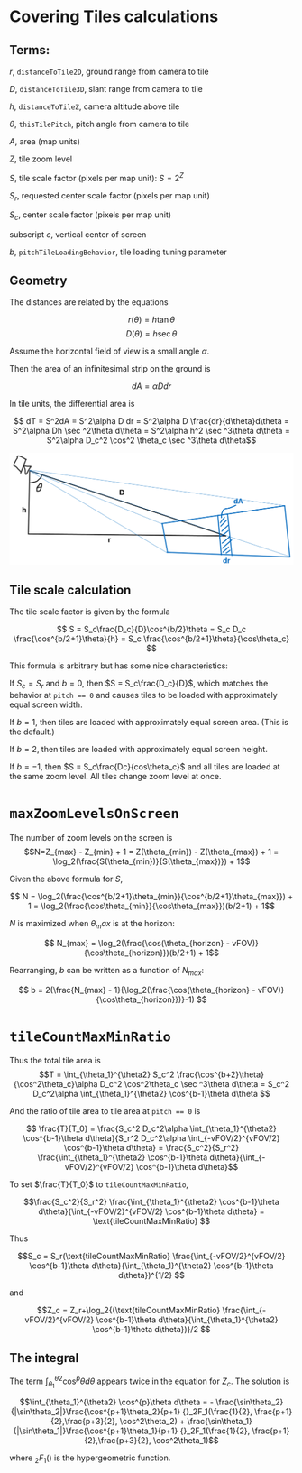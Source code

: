 # Covering Tiles calculations
## Terms:

$r$, `distanceToTile2D`, ground range from camera to tile

$D$, `distanceToTile3D`, slant range from camera to tile

$h$, `distanceToTileZ`, camera altitude above tile

$\theta$, `thisTilePitch`, pitch angle from camera to tile

$A$, area (map units)

$Z$, tile zoom level

$S$, tile scale factor (pixels per map unit): $S = 2^Z$

$S_r$, requested center scale factor (pixels per map unit)

$S_c$, center scale factor (pixels per map unit)

subscript $c$, vertical center of screen

$b$, `pitchTileLoadingBehavior`, tile loading tuning parameter 

## Geometry

The distances are related by the equations

$$ r(\theta) = h\tan\theta $$
$$ D(\theta) = h\sec\theta $$

Assume the horizontal field of view is a small angle $\alpha$.

Then the area of an infinitesimal strip on the ground is 

$$ dA = \alpha D dr$$

In tile units, the differential area is

$$ dT = S^2dA =  S^2\alpha D dr = S^2\alpha D \frac{dr}{d\theta}d\theta = S^2\alpha Dh \sec ^2\theta d\theta = S^2\alpha h^2 \sec ^3\theta d\theta = S^2\alpha D_c^2 \cos^2 \theta_c \sec ^3\theta d\theta$$

![image](assets/covering-tiles.png)

## Tile scale calculation

The tile scale factor is given by the formula

$$ S = S_c\frac{D_c}{D}\cos^{b/2}\theta = S_c D_c \frac{\cos^{b/2+1}\theta}{h} = S_c \frac{\cos^{b/2+1}\theta}{\cos\theta_c} $$

This formula is arbitrary but has some nice characteristics:

If $S_c = S_r$ and $b = 0$, then $S = S_c\frac{D_c}{D}$, which matches the behavior at `pitch == 0` and causes tiles to be loaded with approximately equal screen width.

If $b = 1$, then tiles are loaded with approximately equal screen area. (This is the default.)

If $b = 2$, then tiles are loaded with approximately equal screen height.

If $b = -1$, then $S = S_c\frac{Dc}{cos\theta_c}$ and all tiles are loaded at the same zoom level. All tiles change zoom level at once.

# `maxZoomLevelsOnScreen`

The number of zoom levels on the screen is
$$N=Z_{max} - Z_{min} + 1 = Z(\theta_{min}) - Z(\theta_{max}) + 1 = \log_2(\frac{S(\theta_{min})}{S(\theta_{max})}) + 1$$

Given the above formula for $S$,

$$ N = \log_2(\frac{\cos^{b/2+1}\theta_{min}}{\cos^{b/2+1}\theta_{max}}) + 1 = \log_2(\frac{\cos\theta_{min}}{\cos\theta_{max}})(b/2+1) + 1$$

$N$ is maximized when $\theta_max$ is at the horizon:

$$ N_{max} = \log_2(\frac{\cos(\theta_{horizon} - vFOV)}{\cos\theta_{horizon}})(b/2+1) + 1$$

Rearranging, $b$ can be written as a function of $N_{max}$:

$$ b = 2(\frac{N_{max} - 1}{\log_2(\frac{\cos(\theta_{horizon} - vFOV)}{\cos\theta_{horizon}})}-1) $$

# `tileCountMaxMinRatio`

Thus the total tile area is 
$$T = \int_{\theta_1}^{\theta2} S_c^2 \frac{\cos^{b+2}\theta}{\cos^2\theta_c}\alpha D_c^2 \cos^2\theta_c \sec ^3\theta d\theta = S_c^2 D_c^2\alpha \int_{\theta_1}^{\theta2} \cos^{b-1}\theta d\theta $$

And the ratio of tile area to tile area at `pitch == 0` is 

$$ \frac{T}{T_0} = \frac{S_c^2 D_c^2\alpha \int_{\theta_1}^{\theta2} \cos^{b-1}\theta d\theta}{S_r^2 D_c^2\alpha \int_{-vFOV/2}^{vFOV/2} \cos^{b-1}\theta d\theta} = \frac{S_c^2}{S_r^2}  \frac{\int_{\theta_1}^{\theta2} \cos^{b-1}\theta d\theta}{\int_{-vFOV/2}^{vFOV/2} \cos^{b-1}\theta d\theta}$$

To set $\frac{T}{T_0}$ to `tileCountMaxMinRatio`,

$$\frac{S_c^2}{S_r^2}  \frac{\int_{\theta_1}^{\theta2} \cos^{b-1}\theta d\theta}{\int_{-vFOV/2}^{vFOV/2} \cos^{b-1}\theta d\theta} = \text{tileCountMaxMinRatio} $$

Thus 

$$S_c = S_r(\text{tileCountMaxMinRatio} \frac{\int_{-vFOV/2}^{vFOV/2} \cos^{b-1}\theta d\theta}{\int_{\theta_1}^{\theta2} \cos^{b-1}\theta d\theta})^{1/2} $$

and

$$Z_c = Z_r+\log_2{(\text{tileCountMaxMinRatio} \frac{\int_{-vFOV/2}^{vFOV/2} \cos^{b-1}\theta d\theta}{\int_{\theta_1}^{\theta2} \cos^{b-1}\theta d\theta})}/2 $$

## The integral

The term $\int_{\theta_1}^{\theta2} \cos^{p}\theta d\theta$ appears twice in the equation for $Z_c$. The solution is

$$\int_{\theta_1}^{\theta2} \cos^{p}\theta d\theta = - \frac{\sin\theta_2}{|\sin\theta_2|}\frac{\cos^{p+1}\theta_2}{p+1} {}_2F_1(\frac{1}{2}, \frac{p+1}{2},\frac{p+3}{2}, \cos^2\theta_2) + \frac{\sin\theta_1}{|\sin\theta_1|}\frac{\cos^{p+1}\theta_1}{p+1} {}_2F_1(\frac{1}{2}, \frac{p+1}{2},\frac{p+3}{2}, \cos^2\theta_1)$$

where ${}_2F_1()$ is the hypergeometric function.